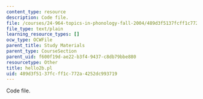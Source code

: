 ```yaml
---
content_type: resource
description: Code file.
file: /courses/24-964-topics-in-phonology-fall-2004/489d3f5137fcff1c772a4252dc993719_hello2b.pl
file_type: text/plain
learning_resource_types: []
ocw_type: OCWFile
parent_title: Study Materials
parent_type: CourseSection
parent_uid: f600f19d-ae22-b3f4-9437-c8db79bbe880
resourcetype: Other
title: hello2b.pl
uid: 489d3f51-37fc-ff1c-772a-4252dc993719
---
```

Code file.

